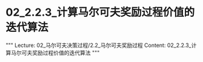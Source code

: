 # 02_2.2.3_计算马尔可夫奖励过程价值的迭代算法

"""
Lecture: 02_马尔可夫决策过程/2.2_马尔可夫奖励过程
Content: 02_2.2.3_计算马尔可夫奖励过程价值的迭代算法
"""

